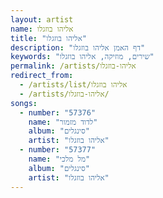 ```yaml
---
layout: artist
name: אליהו בוזגלו
title: "אליהו בוזגלו"
description: "דף האמן אליהו בוזגלו"
keywords: "שירים, מוזיקה, אליהו בוזגלו"
permalink: /artists/אליהו-בוזגלו
redirect_from:
  - /artists/list/אליהו בוזגלו
  - /artists/אליהו-בוזגלו/
songs:
  - number: "57376"
    name: "לדוד מזמור"
    album: "סינגלים"
    artist: "אליהו בוזגלו"
  - number: "57377"
    name: "מל מלכי"
    album: "סינגלים"
    artist: "אליהו בוזגלו"
---
```

